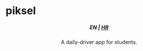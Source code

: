 <h1>piksel</h1>
<h5 align="center">
    EN | <a href="../main/README_HR.md">HR</a>
</h5>

<p align ="center">
    A daily-driver app for students.
</p>
